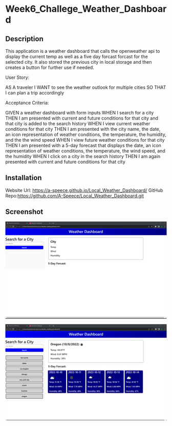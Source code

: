 # Week6_Challege_Weather_Dashboard

## Description

This application is a weather dashboard that calls the openweather api to display the current temp as well as a five day forcast forcast for the selected city. It also stored the previous city in local storage and then creates a button for further use if needed.

User Story:

AS A traveler
I WANT to see the weather outlook for multiple cities
SO THAT I can plan a trip accordingly

Acceptance Criteria:

GIVEN a weather dashboard with form inputs
WHEN I search for a city
THEN I am presented with current and future conditions for that city and that city is added to the search history
WHEN I view current weather conditions for that city
THEN I am presented with the city name, the date, an icon representation of weather conditions, the temperature, the humidity, and the the wind speed
WHEN I view future weather conditions for that city
THEN I am presented with a 5-day forecast that displays the date, an icon representation of weather conditions, the temperature, the wind speed, and the humidity
WHEN I click on a city in the search history
THEN I am again presented with current and future conditions for that city

## Installation

Website Url: https://a-speece.github.io/Local_Weather_Dashboard/ GitHub Repo:https://github.com/A-Speece/Local_Weather_Dashboard.git

## Screenshot

![Screenshot1.png](./assests/images/Screenshot1.png)

![Screenshot2.png](./assests/images/Screenshot2.png)
